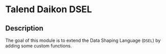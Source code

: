 # Talend Daikon DSEL

## Description

The goal of this module is to extend the Data Shaping Language (`DSEL`) by adding some custom functions.
